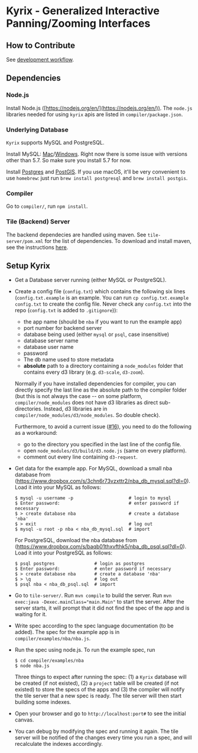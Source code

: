 # Kyrix - Generalized Interactive Panning/Zooming Interfaces
## How to Contribute
See [development workflow](https://github.com/tracyhenry/Kyrix/wiki/Development-Workflow).

## Dependencies
### Node.js
Install Node.js ([https://nodejs.org/en/](https://nodejs.org/en/)). The `node.js` libraries needed for using `kyrix` apis are listed in `compiler/package.json`. 

### Underlying Database
`Kyrix` supports MySQL and PostgreSQL. 

Install MySQL: [Mac](https://dev.mysql.com/doc/refman/5.7/en/osx-installation-pkg.html)/[Windows](https://dev.mysql.com/doc/refman/5.7/en/windows-installation.html). Right now there is some issue with versions other than 5.7. So make sure you install 5.7 for now. 

Install [Postgres](https://www.postgresql.org/download/) and [PostGIS](https://postgis.net/install/). If you use macOS, it'll be very convenient to use `homebrew`: just run `brew install postgresql` and `brew install postgis`.  

### Compiler
Go to `compiler/`, run `npm install`. 

### Tile (Backend) Server
The backend dependecies are handled using maven. See `tile-server/pom.xml` for the list of dependencies. To download and install maven, see the instructions [here](https://maven.apache.org/guides/getting-started/maven-in-five-minutes.html). 

## Setup Kyrix
* Get a Database server running (either MySQL or PostgreSQL). 

* Create a config file (`config.txt`) which contains the following six lines (`config.txt.example` is an example. You can run `cp config.txt.example config.txt` to create the config file. Never check any `config.txt` into the repo (`config.txt` is added to `.gitignore`)): 

    * the app name (should be `nba` if you want to run the example app)
    * port number for backend server
    * database being used (either `mysql` or `psql`, case insensitive)
    * database server name
    * database user name
    * password
    * The db name used to store metadata
    * **absolute** path to a directory containing a `node_modules` folder that contains every d3 library (e.g. `d3-scale`, `d3-zoom`). 

  Normally if you have installed dependencies for compiler, you can directly specify the last line as the absolute path to the compiler folder (but this is not always the case -- on some platform, `compiler/node_modules` does not have d3 libraries as direct sub-directories. Instead, d3 libraries are in `compiler/node_modules/d3/node_modules`. So double check). 
  
  Furthermore, to avoid a current issue ([#16](/../../issues/16)), you need to do the following as a workaround:
  
  * go to the directory you specified in the last line of the config file. 
  * open `node_modules/d3/build/d3.node.js` (same on every platform).
  * comment out every line containing `d3-request`. 
    

* Get data for the example app. For MySQL, download a small nba database from (https://www.dropbox.com/s/3chn6r73vzxttr2/nba_db_mysql.sql?dl=0). Load it into your MySQL as follows:

      $ mysql -u username -p                     # login to mysql
      $ Enter password:                          # enter password if necessary
      $ > create database nba                    # create a database 'nba'
      $ > exit                                   # log out
      $ mysql -u root -p nba < nba_db_mysql.sql  # import 
   
   For PostgreSQL, download the nba database from (https://www.dropbox.com/s/baqb01thxvfthk5/nba_db_psql.sql?dl=0). Load it into your PostgreSQL as follows:
   
      $ psql postgres               # login as postgres
      $ Enter password:             # enter password if necessary
      $ > create database nba       # create a database 'nba'
      $ > \q                        # log out
      $ psql nba < nba_db_psql.sql  # import    

* Go to `tile-server/`. Run `mvn compile` to build the server. Run `mvn exec:java -Dexec.mainClass="main.Main"` to start the server. After the server starts, it will prompt that it did not find the spec of the app and is waiting for it. 

* Write spec according to the spec language documentation (to be added). The spec for the example app is in `compiler/examples/nba/nba.js`. 

* Run the spec using node.js. To run the example spec, run

      $ cd compiler/examples/nba
      $ node nba.js
    
    Three things to expect after running the spec: 
    (1) a `Kyrix` database will be created (if not existed), (2) a `project` table will be created (if not existed) to store the specs of the apps and (3) the compiler will notify the tile server that a new spec is ready. The tile server will then start building some indexes. 

* Open your browser and go to `http://localhost:port#` to see the initial canvas. 

* You can debug by modifying the spec and running it again. The tile server will be notified of the changes every time you run a spec, and will recalculate the indexes accordingly. 


